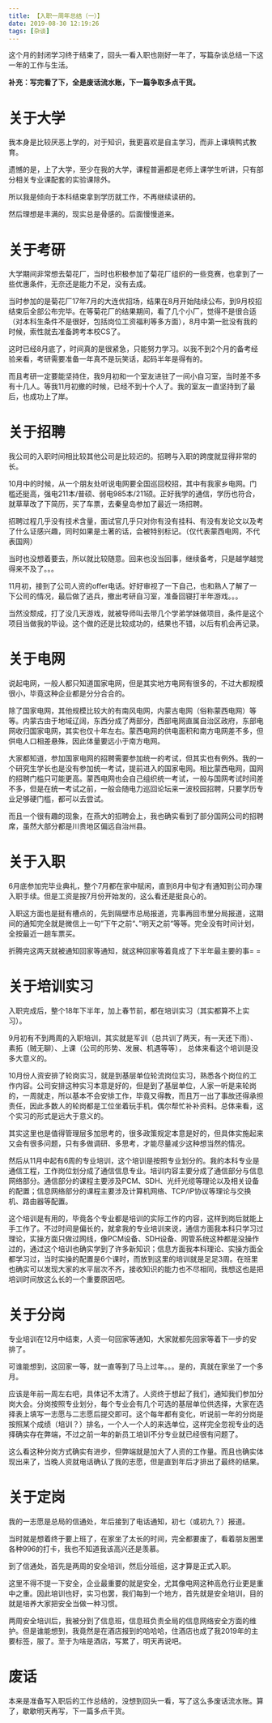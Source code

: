 ```yaml
---
title: 【入职一周年总结（一）】
date: 2019-08-30 12:19:26
tags: [杂谈]
---
```


这个月的封闭学习终于结束了，回头一看入职也刚好一年了，写篇杂谈总结一下这一年的工作与生活。

**补充：写完看了下，全是废话流水账，下一篇争取多点干货。**

<!-- more -->

# 关于大学

我本身是比较厌恶上学的，对于知识，我更喜欢是自主学习，而非上课填鸭式教育。

遗憾的是，上了大学，至少在我的大学，课程普遍都是老师上课学生听讲，只有部分相关专业课配套的实验课除外。

所以我是倾向于本科结束拿到学历就工作，不再继续读研的。

然后理想是丰满的，现实总是骨感的。后面慢慢道来。

# 关于考研

大学期间非常想去菊花厂，当时也积极参加了菊花厂组织的一些竞赛，也拿到了一些优惠条件，无奈还是能力不足，没有去成。

当时参加的是菊花厂17年7月的大连优招场，结果在8月开始陆续公布，到9月校招结束后全部公布完毕。在等菊花厂的结果期间，看了几个小厂，觉得不是很合适（对本科生条件不是很好，包括岗位工资福利等多方面），8月中第一批没有我的时候，索性就去准备跨考本校CS了。

这时已经8月底了，时间真的是很紧急，只能努力学习。以我不到2个月的备考经验来看，考研需要准备一年真不是玩笑话，起码半年是得有的。

而且考研一定要能坚持住，我9月初和一个室友进驻了一间小自习室，当时差不多有十几人。等我11月初撤的时候，已经不到十个人了。我的室友一直坚持到了最后，也成功上了岸。

# 关于招聘

我公司的入职时间相比较其他公司是比较迟的。招聘与入职的跨度就显得非常的长。

10月中的时候，从一个朋友处听说电网要全国巡回校招，其中有我家乡电网。门槛还挺高，强电211本/普硕、弱电985本/211硕。正好我学的通信，学历也符合，就草草改了下简历，买了车票，去秦皇岛参加了最近一场招聘。

招聘过程几乎没有技术含量，面试官几乎只对你有没有挂科、有没有发论文以及考了什么证感兴趣，同时如果是土著的话，会被特别标记。（仅代表蒙西电网，不代表国网）

当时也没想着要去，所以就比较随意。回来也没当回事，继续备考，只是越学越觉得来不及了。。。

11月初，接到了公司人资的offer电话。好好审视了一下自己，也和熟人了解了一下公司的情况，最后做了逃兵，撤出考研自习室，准备回寝打半年游戏。。。

当然没颓成，打了没几天游戏，就被导师叫去带几个学弟学妹做项目，条件是这个项目当做我的毕设。这个做的还是比较成功的，结果也不错，以后有机会再记录。

# 关于电网

说起电网，一般人都只知道国家电网，但是其实地方电网有很多的，不过大都规模很小，毕竟这种企业都是分分合合的。

除了国家电网，其他规模比较大的有南风电网，内蒙古电网（俗称蒙西电网）等等。内蒙古由于地域辽阔，东西分成了两部分，西部电网直属自治区政府，东部电网收归国家电网，其实也仅十年左右。蒙西电网的供电面积和南方电网差不多，但供电人口相差悬殊，因此体量要远小于南方电网。

大家都知道，参加国家电网的招聘需要参加统一的考试，但其实也有例外。我的一个研究生学长也是没有参加统一考试，提前进入的国家电网。相比蒙西电网，国网的招聘门槛只可能更高。蒙西电网也会自己组织统一考试，一般与国网考试时间差不多，但是在统一考试之前，一般会随电力巡回论坛来一波校园招聘，只要学历专业足够硬门槛，都可以去尝试。

而且一个很有趣的现象，在燕大的招聘会上，我也确实看到了部分国网公司的招聘席，虽然大部分都是川贵地区偏远自治州县。

# 关于入职

6月底参加完毕业典礼，整个7月都在家中赋闲，直到8月中旬才有通知到公司办理入职手续。但是工资是按7月份开始发的，这么看还是挺良心的。

入职这方面也是挺有槽点的，先到隔壁市总局报道，完事再回市里分局报道，这期间的通知完全就是微信上一句”下午之前“、”明天之前“等等。完全没有时间计划，全按最近一趟车票买。

折腾完这两天就被通知回家等通知，就这种回家等着竟成了下半年最主要的事= =

# 关于培训实习

入职完成后，整个18年下半年，加上春节前，都在培训实习（其实都算不上实习）。

9月初有不到两周的入职培训，其实就是军训（总共训了两天，有一天还下雨）、素拓（贼无聊）、上课（公司的形势、发展、机遇等等）， 总体来看这个培训是没多大意义的。

10月份人资安排了轮岗实习，就是到基层单位轮流岗位实习，熟悉各个岗位的工作内容。公司安排这种实习本意是好的，但是到了基层单位，人家一听是来轮岗的，一周就走，所以基本不会安排工作，毕竟又得教，而且万一出了事故还得承担责任，因此多数人的轮岗都是工位坐着玩手机，偶尔帮忙补补资料。总体来看，这个实习的形式是远大于意义的。

其实这里也是值得管理层多加思考的，很多政策规定本意是好的，但具体实施起来又会有很多问题，只有多做调研、多思考，才能尽量减少这种想当然的情况。

然后从11月中起有6周的专业培训，这个培训是按照专业划分的。我的本科专业是通信工程，工作岗位划分成了通信信息专业。培训内容主要分成了通信部分与信息网络部分。通信部分的课程主要涉及PCM、SDH、光纤光缆等理论以及相关设备的配置；信息网络部分的课程主要涉及计算机网络、TCP/IP协议等理论与交换机、路由器等配置。

这个培训是有用的，毕竟各个专业都是培训的实际工作的内容，这样到岗后就能上手工作了。不过时间是偏长的，就拿我的专业培训来说，通信方面我本科只学习过理论，实操方面只做过网线，像PCM设备、SDH设备、网管系统这种都是没操作过的，通过这个培训也确实学到了许多新知识；信息方面我本科理论、实操方面全都学习过，当时实操的配置是6个课时，而放到这里的培训就是足足3周。在班里也确实可以发现大家的水平层次不齐，接收知识的能力也不尽相同，我想这也是把培训时间放这么长的一个重要原因吧。

# 关于分岗

专业培训在12月中结束，人资一句回家等通知，大家就都先回家等着下一步的安排了。

可谁能想到，这回家一等，就一直等到了马上过年。。。是的，真就在家坐了一个多月。

应该是年前一周左右吧，具体记不太清了。人资终于想起了我们，通知我们参加分岗大会。分岗按照专业划分，每个专业会有几个可选的基层单位供选择，大家在选择表上填写一志愿与二志愿后提交即可。这个每年都有变化，听说前一年的分岗是按照某个成绩（培训？）排名，一个人一个人的来选单位，这样完全忽视专业的选择确实存在弊端，不过之前一年的新员工培训不分专业就已经很有问题了。

这么看这种分岗方式确实有进步，但弊端就是加大了人资的工作量。而且也确实体现出来了，当晚人资就电话确认了我的志愿，但是直到年后才排出了最终的结果。

# 关于定岗

我的一志愿是总局的信通处，年后接到了电话通知，初七（或初九？）报道。

当时就是想着终于要上班了，在家坐了太长的时间，完全都要废了，看着朋友圈里各种996的打卡，我也不知道我该高兴还是羡慕。

到了信通处，首先是两周的安全培训，然后分班组，这才算是正式入职。

这里不得不提一下安全，企业最重要的就是安全，尤其像电网这种高危行业更是重中之重。因此培训也好，实习也罢，我们每到一个地方，首先就是安全培训，目的就是培养大家把安全当做一种习惯。

两周安全培训后，我被分到了信息班，信息班负责全局的信息网络安全方面的维护。但是谁能想到，我竟然是在酒店报到的哈哈哈，住酒店也成了我2019年的主要标签，服了。至于为啥是酒店，写累了，明天再说吧。

# 废话

本来是准备写入职后的工作总结的，没想到回头一看，写了这么多废话流水账。算了，歇歇明天再写，下一篇多点干货。